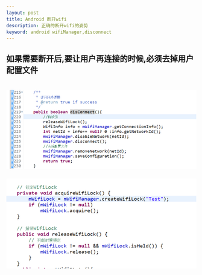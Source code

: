 ```yaml
---
layout: post
title: Android 断开wifi
description: 正确的断开wifi的姿势
keyword: android wifiManager,disconnect
---
```


## 如果需要断开后,要让用户再连接的时候,必须去掉用户配置文件

![disconnect](/images/2016-11/22-01.png)
====

![lock](/images/2016-11/22-02.png)